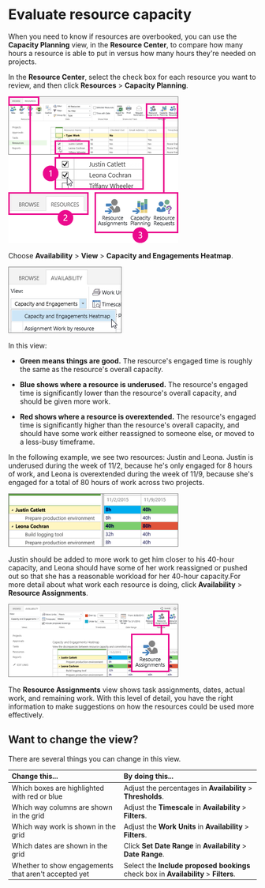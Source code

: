
# Evaluate resource capacity

When you need to know if resources are overbooked, you can use the **Capacity Planning** view, in the **Resource Center**, to compare how many hours a resource is able to put in versus how many hours they're needed on projects.
  
    
    

In the **Resource Center**, select the check box for each resource you want to review, and then click **Resources** > **Capacity Planning**.
  
    
    
![Choose Capacity Planning on the Resources tab](images/de3d2256-b945-48b7-b32d-fdc113dc87f5.png)
  
    
    

  
    
    

  
    
    
Choose **Availability** > **View** > **Capacity and Engagements Heatmap**.
  
    
    
![Choose the Capacity and Engagements Heatmap from the View list](images/77cf0029-cc2b-4504-80dc-ac367492a827.png)
  
    
    

  
    
    

  
    
    
In this view:
- **Green means things are good.** The resource's engaged time is roughly the same as the resource's overall capacity.
    
  
- **Blue shows where a resource is underused.** The resource's engaged time is significantly lower than the resource's overall capacity, and should be given more work.
    
  
- **Red shows where a resource is overextended.** The resource's engaged time is significantly higher than the resource's overall capacity, and should have some work either reassigned to someone else, or moved to a less-busy timeframe.
    
  
In the following example, we see two resources: Justin and Leona. Justin is underused during the week of 11/2, because he's only engaged for 8 hours of work, and Leona is overextended during the week of 11/9, because she's engaged for a total of 80 hours of work across two projects.
  
    
    
![Two resource rows with heatmap coloring](images/d6d7f2e0-1320-4e62-bb4b-187c25d2557e.png)
  
    
    

  
    
    

  
    
    
Justin should be added to more work to get him closer to his 40-hour capacity, and Leona should have some of her work reassigned or pushed out so that she has a reasonable workload for her 40-hour capacity.For more detail about what work each resource is doing, click **Availability** > **Resource Assignments**.
  
    
    
![Choose Resource Assignments on the Availability tab](images/13a78eff-ae19-458e-8f4b-5b2264cb7deb.png)
  
    
    

  
    
    

  
    
    
The **Resource Assignments** view shows task assignments, dates, actual work, and remaining work. With this level of detail, you have the right information to make suggestions on how the resources could be used more effectively.
## Want to change the view?

There are several things you can change in this view.
  
    
    


|**Change this...**|**By doing this...**|
|:-----|:-----|
|Which boxes are highlighted with red or blue  <br/> |Adjust the percentages in **Availability** > **Thresholds**.  <br/> |
|Which way columns are shown in the grid  <br/> |Adjust the **Timescale** in **Availability** > **Filters**.  <br/> |
|Which way work is shown in the grid  <br/> |Adjust the **Work Units** in **Availability** > **Filters**.  <br/> |
|Which dates are shown in the grid  <br/> |Click **Set Date Range** in **Availability** > **Date Range**.  <br/> |
|Whether to show engagements that aren't accepted yet  <br/> |Select the **Include proposed bookings** check box in **Availability** > **Filters**.  <br/> |
   

